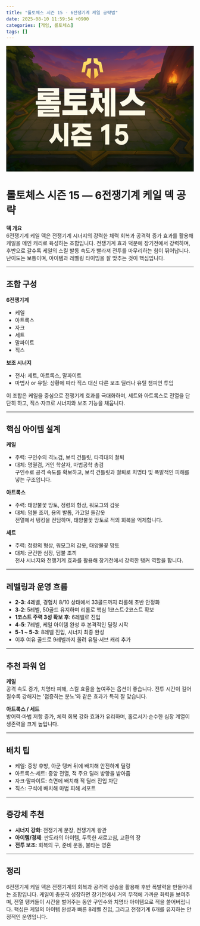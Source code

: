 ```yaml
---
title: "롤토체스 시즌 15 - 6전쟁기계 케일 공략법"
date: 2025-08-10 11:59:54 +0900
categories: [게임, 롤토체스]
tags: []
---
```


![tft](assets/img/tft/1754737251915.png)

# 롤토체스 시즌 15 — 6전쟁기계 케일 덱 공략

**덱 개요**  
6전쟁기계 케일 덱은 전쟁기계 시너지의 강력한 체력 회복과 공격력 증가 효과를 활용해 케일을 메인 캐리로 육성하는 조합입니다. 전쟁기계 효과 덕분에 장기전에서 강력하며, 후반으로 갈수록 케일의 스킬 발동 속도가 빨라져 전투를 마무리하는 힘이 뛰어납니다. 난이도는 보통이며, 아이템과 레벨링 타이밍을 잘 맞추는 것이 핵심입니다.

---

## 조합 구성

**6전쟁기계**  
- 케일  
- 아트록스  
- 자크  
- 세트  
- 말파이트  
- 직스  

**보조 시너지**  
- 전사: 세트, 아트록스, 말파이트  
- 마법사 or 유틸: 상황에 따라 직스 대신 다른 보조 딜러나 유틸 챔피언 투입  

이 조합은 케일을 중심으로 전쟁기계 효과를 극대화하며, 세트와 아트록스로 전열을 단단히 하고, 직스·자크로 시너지와 보조 기능을 채웁니다.

---

## 핵심 아이템 설계

**케일**  
- 주력: 구인수의 격노검, 보석 건틀릿, 타격대의 철퇴  
- 대체: 명멸검, 거인 학살자, 마법공학 총검  
구인수로 공격 속도를 확보하고, 보석 건틀릿과 철퇴로 치명타 및 폭발적인 피해를 넣는 구조입니다.

**아트록스**  
- 주력: 태양불꽃 망토, 정령의 형상, 워모그의 갑옷  
- 대체: 덤불 조끼, 용의 발톱, 가고일 돌갑옷  
전열에서 탱킹을 전담하며, 태양불꽃 망토로 적의 회복을 억제합니다.

**세트**  
- 주력: 정령의 형상, 워모그의 갑옷, 태양불꽃 망토  
- 대체: 굳건한 심장, 덤불 조끼  
전사 시너지와 전쟁기계 효과를 활용해 장기전에서 강력한 탱커 역할을 합니다.

---

## 레벨링과 운영 흐름

- **2-3**: 4레벨, 경험치 8/10 상태에서 33골드까지 리롤해 초반 안정화  
- **3-2**: 5레벨, 50골드 유지하며 리롤로 핵심 1코스트·2코스트 확보  
- **1코스트 주력 3성 확보 후**: 6레벨로 진입  
- **4-5**: 7레벨, 케일 아이템 완성 후 본격적인 딜링 시작  
- **5-1 ~ 5-3**: 8레벨 진입, 시너지 최종 완성  
- 이후 여유 골드로 9레벨까지 올려 유틸·서브 캐리 추가

---

## 추천 파워 업

**케일**  
공격 속도 증가, 치명타 피해, 스킬 효율을 높여주는 옵션이 좋습니다. 전투 시간이 길어질수록 강해지는 '점증하는 분노'와 같은 효과가 특히 잘 맞습니다.

**아트록스 / 세트**  
방어력·마법 저항 증가, 체력 회복 강화 효과가 유리하며, 홀로서기·순수한 심장 계열이 생존력을 크게 높입니다.

---

## 배치 팁

- 케일: 중앙 후방, 아군 탱커 뒤에 배치해 안전하게 딜링  
- 아트록스·세트: 중앙 전열, 적 주요 딜러 방향을 받아줌  
- 자크·말파이트: 측면에 배치해 적 딜러 진입 차단  
- 직스: 구석에 배치해 마법 피해 서포트

---

## 증강체 추천

- **시너지 강화**: 전쟁기계 문장, 전쟁기계 왕관  
- **아이템/경제**: 판도라의 아이템, 두둑한 새로고침, 교환의 장  
- **전투 보조**: 회복의 구, 준비 운동, 불타는 영혼

---

## 정리

6전쟁기계 케일 덱은 전쟁기계의 회복과 공격력 상승을 활용해 후반 폭발력을 만들어내는 조합입니다. 케일이 충분히 성장하면 장기전에서 거의 무적에 가까운 화력을 보여주며, 전열 탱커들이 시간을 벌어주는 동안 구인수와 치명타 아이템으로 적을 쓸어버립니다. 핵심은 케일의 아이템 완성과 빠른 8레벨 진입, 그리고 전쟁기계 6개를 유지하는 안정적인 운영입니다.
